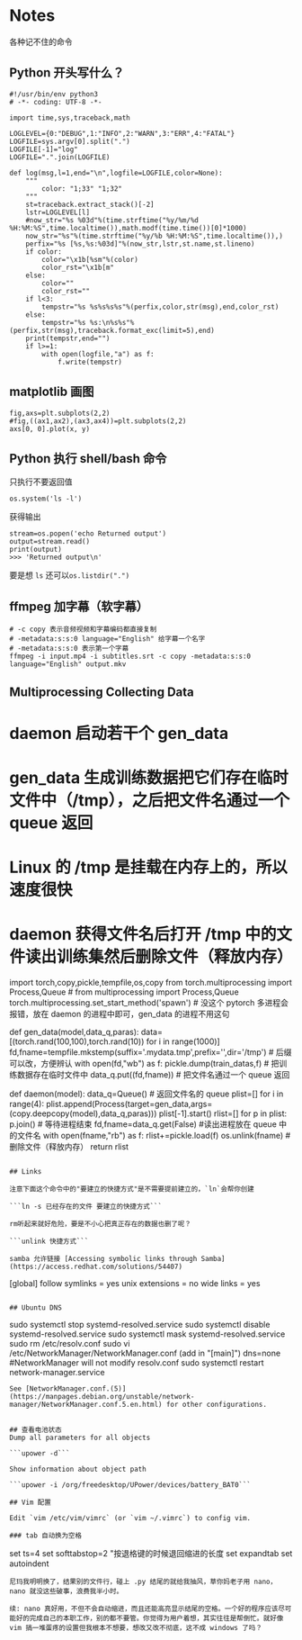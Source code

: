 # Notes
各种记不住的命令

## Python 开头写什么？

```
#!/usr/bin/env python3
# -*- coding: UTF-8 -*-

import time,sys,traceback,math

LOGLEVEL={0:"DEBUG",1:"INFO",2:"WARN",3:"ERR",4:"FATAL"}
LOGFILE=sys.argv[0].split(".")
LOGFILE[-1]="log"
LOGFILE=".".join(LOGFILE)

def log(msg,l=1,end="\n",logfile=LOGFILE,color=None):
    """
        color: "1;33" "1;32"
    """
    st=traceback.extract_stack()[-2]
    lstr=LOGLEVEL[l]
    #now_str="%s %03d"%(time.strftime("%y/%m/%d %H:%M:%S",time.localtime()),math.modf(time.time())[0]*1000)
    now_str="%s"%(time.strftime("%y/%b %H:%M:%S",time.localtime()),)
    perfix="%s [%s,%s:%03d]"%(now_str,lstr,st.name,st.lineno)
    if color:
        color="\x1b[%sm"%(color)
        color_rst="\x1b[m"
    else:
        color=""
        color_rst=""
    if l<3:
        tempstr="%s %s%s%s%s"%(perfix,color,str(msg),end,color_rst)
    else:
        tempstr="%s %s:\n%s%s"%(perfix,str(msg),traceback.format_exc(limit=5),end)
    print(tempstr,end="")
    if l>=1:
        with open(logfile,"a") as f:
            f.write(tempstr)
```

## matplotlib 画图

```
fig,axs=plt.subplots(2,2)
#fig,((ax1,ax2),(ax3,ax4))=plt.subplots(2,2)
axs[0, 0].plot(x, y)
```

## Python 执行 shell/bash 命令

只执行不要返回值
```
os.system('ls -l')
```
获得输出
```
stream=os.popen('echo Returned output')
output=stream.read()
print(output)
>>> 'Returned output\n'
```

要是想 `ls` 还可以`os.listdir(".")`

## ffmpeg 加字幕（软字幕）

```
# -c copy 表示音频视频和字幕编码都直接复制
# -metadata:s:s:0 language="English" 给字幕一个名字
# -metadata:s:s:0 表示第一个字幕
ffmpeg -i input.mp4 -i subtitles.srt -c copy -metadata:s:s:0 language="English" output.mkv
```

## Multiprocessing Collecting Data

# daemon 启动若干个 gen_data
# gen_data 生成训练数据把它们存在临时文件中（/tmp），之后把文件名通过一个 queue 返回
# Linux 的 /tmp 是挂载在内存上的，所以速度很快
# daemon 获得文件名后打开 /tmp 中的文件读出训练集然后删除文件（释放内存）

import torch,copy,pickle,tempfile,os,copy
from torch.multiprocessing import Process,Queue # from multiprocessing import Process,Queue
torch.multiprocessing.set_start_method('spawn') # 没这个 pytorch 多进程会报错，放在 daemon 的进程中即可，gen_data 的进程不用这句

def gen_data(model,data_q,paras):
    data=[(torch.rand(100,100),torch.rand(10)) for i in range(1000)]
    fd,fname=tempfile.mkstemp(suffix='.mydata.tmp',prefix='',dir='/tmp') # 后缀可以改，方便辨认
    with open(fd,"wb") as f:
        pickle.dump(train_datas,f) # 把训练数据存在临时文件中
    data_q.put((fd,fname)) # 把文件名通过一个 queue 返回

def daemon(model):
    data_q=Queue() # 返回文件名的 queue
    plist=[]
    for i in range(4):
        plist.append(Process(target=gen_data,args=(copy.deepcopy(model),data_q,paras)))
        plist[-1].start()
    rlist=[]
    for p in plist:
        p.join() # 等待进程结束
        fd,fname=data_q.get(False) #读出进程放在 queue 中的文件名
        with open(fname,"rb") as f:
            rlist+=pickle.load(f)
        os.unlink(fname) # 删除文件（释放内存）
    return rlist

```

## Links

注意下面这个命令中的"要建立的快捷方式"是不需要提前建立的，`ln`会帮你创建

```ln -s 已经存在的文件 要建立的快捷方式```

rm听起来就好危险，要是不小心把真正存在的数据也删了呢？

```unlink 快捷方式```

samba 允许链接 [Accessing symbolic links through Samba](https://access.redhat.com/solutions/54407)

```
[global]
follow symlinks = yes
unix extensions = no
wide links = yes
```

## Ubuntu DNS

```
sudo systemctl stop systemd-resolved.service
sudo systemctl disable systemd-resolved.service
sudo systemctl mask systemd-resolved.service
sudo rm /etc/resolv.conf
sudo vi /etc/NetworkManager/NetworkManager.conf
(add in "[main]") dns=none #NetworkManager will not modify resolv.conf
sudo systemctl restart network-manager.service
```
See [NetworkManager.conf.(5)](https://manpages.debian.org/unstable/network-manager/NetworkManager.conf.5.en.html) for other configurations.


## 查看电池状态
Dump all parameters for all objects

```upower -d```

Show information about object path

```upower -i /org/freedesktop/UPower/devices/battery_BAT0```

## Vim 配置

Edit `vim /etc/vim/vimrc` (or `vim ~/.vimrc`) to config vim.

### tab 自动换为空格
```
set ts=4
set softtabstop=2    "按退格键的时候退回缩进的长度
set expandtab
set autoindent
```
尼玛我明明换了，结果别的文件行，碰上 .py 结尾的就给我抽风，草你妈老子用 nano，nano 就没这些破事，浪费我半小时。

续: nano 真好用，不但不会自动缩进，而且还能高亮显示结尾的空格。一个好的程序应该尽可能好的完成自己的本职工作，别的都不要管。你觉得为用户着想，其实往往是帮倒忙。就好像 vim 搞一堆蛋疼的设置但我根本不想要，想改又改不彻底，这不成 windows 了吗？
